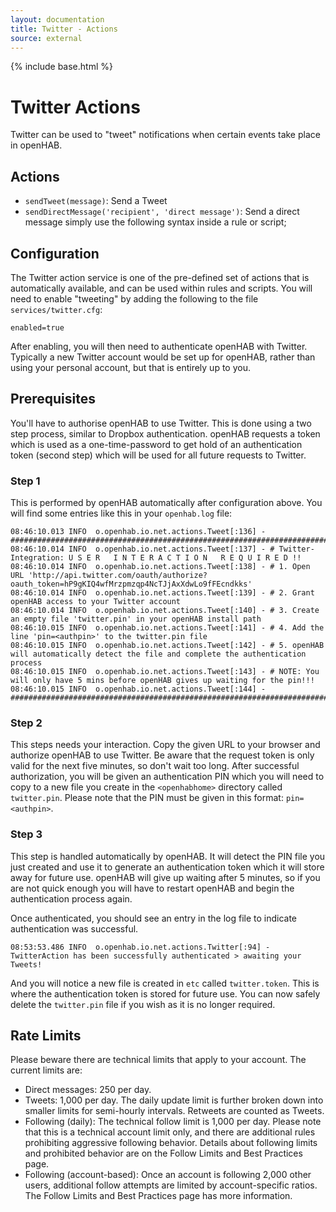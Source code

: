 ```yaml
---
layout: documentation
title: Twitter - Actions
source: external
---
```

<!-- Attention authors: Do not edit directly. Please add your changes to the appropriate source repository -->

{% include base.html %}

# Twitter Actions

Twitter can be used to "tweet" notifications when certain events take place in openHAB. 


## Actions

* `sendTweet(message)`: Send a Tweet
* `sendDirectMessage('recipient', 'direct message')`: Send a direct message simply use the following syntax inside a rule or script;


## Configuration

The Twitter action service is one of the pre-defined set of actions that is automatically available, and can be used within rules and scripts. You will need to enable "tweeting" by adding the following to the file `services/twitter.cfg`:

```
enabled=true
```

After enabling, you will then need to authenticate openHAB with Twitter. Typically a new Twitter account would be set up for openHAB, rather than using your personal account, but that is entirely up to you.

## Prerequisites

You'll have to authorise openHAB to use Twitter. This is done using a two step process, similar to Dropbox authentication. openHAB requests a token which is used as a one-time-password to get hold of an authentication token (second step) which will be used for all future requests to Twitter.

### Step 1 

This is performed by openHAB automatically after configuration above. You will find some entries like this in your `openhab.log` file:

```text
08:46:10.013 INFO  o.openhab.io.net.actions.Tweet[:136] - ################################################################################################
08:46:10.014 INFO  o.openhab.io.net.actions.Tweet[:137] - # Twitter-Integration: U S E R   I N T E R A C T I O N   R E Q U I R E D !!
08:46:10.014 INFO  o.openhab.io.net.actions.Tweet[:138] - # 1. Open URL 'http://api.twitter.com/oauth/authorize?oauth_token=hP9gKIQ4wfMrzpmzqp4NcTJjAxXdwLo9fFEcndkks'
08:46:10.014 INFO  o.openhab.io.net.actions.Tweet[:139] - # 2. Grant openHAB access to your Twitter account
08:46:10.014 INFO  o.openhab.io.net.actions.Tweet[:140] - # 3. Create an empty file 'twitter.pin' in your openHAB install path
08:46:10.015 INFO  o.openhab.io.net.actions.Tweet[:141] - # 4. Add the line 'pin=<authpin>' to the twitter.pin file
08:46:10.015 INFO  o.openhab.io.net.actions.Tweet[:142] - # 5. openHAB will automatically detect the file and complete the authentication process
08:46:10.015 INFO  o.openhab.io.net.actions.Tweet[:143] - # NOTE: You will only have 5 mins before openHAB gives up waiting for the pin!!!
08:46:10.015 INFO  o.openhab.io.net.actions.Tweet[:144] - ################################################################################################
```

### Step 2


This steps needs your interaction. Copy the given URL to your browser and authorize openHAB to use Twitter. Be aware that the request token is only valid for the next five minutes, so don't wait too long. After successful authorization, you will be given an authentication PIN which you will need to copy to a new file you create in the `<openhabhome>` directory called `twitter.pin`. Please note that the PIN must be given in this format: `pin=<authpin>`.

### Step 3

This step is handled automatically by openHAB. It will detect the PIN file you just created and use it to generate an authentication token which it will store away for future use. openHAB will give up waiting after 5 minutes, so if you are not quick enough you will have to restart openHAB and begin the authentication process again.

Once authenticated, you should see an entry in the log file to indicate authentication was successful.

```text
08:53:53.486 INFO  o.openhab.io.net.actions.Twitter[:94] - TwitterAction has been successfully authenticated > awaiting your Tweets!
```

And you will notice a new file is created in `etc` called `twitter.token`. This is where the authentication token is stored for future use. You can now safely delete the `twitter.pin` file if you wish as it is no longer required.

## Rate Limits

Please beware there are technical limits that apply to your account. The current limits are:

* Direct messages: 250 per day.
* Tweets: 1,000 per day. The daily update limit is further broken down into smaller limits for semi-hourly intervals. Retweets are counted as Tweets.
* Following (daily): The technical follow limit is 1,000 per day. Please note that this is a technical account limit only, and there are additional rules prohibiting aggressive following behavior. Details about following limits and prohibited behavior are on the Follow Limits and Best Practices page.
* Following (account-based): Once an account is following 2,000 other users, additional follow attempts are limited by account-specific ratios. The Follow Limits and Best Practices page has more information.
